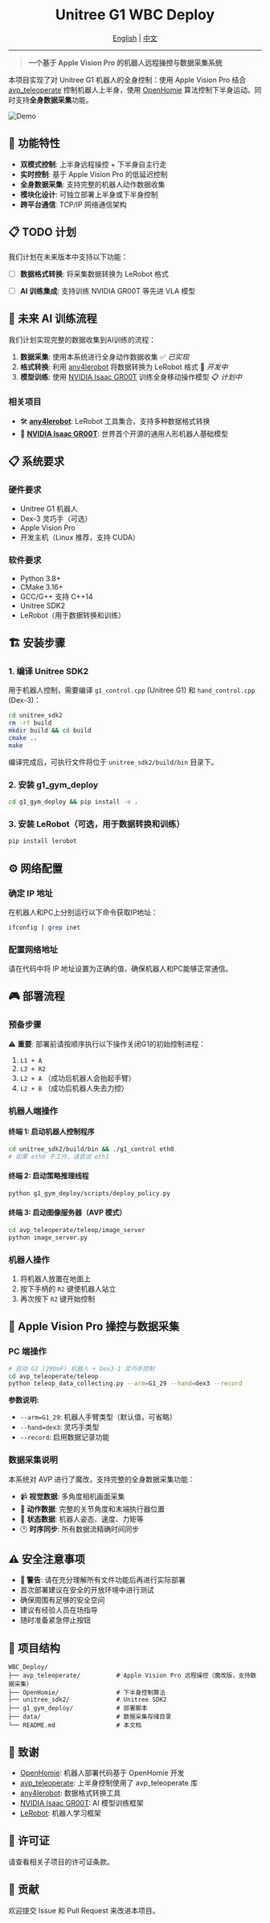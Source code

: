 <div align="center">
  <h1 align="center"> Unitree G1 WBC Deploy </h1>


[English](README.md) | [中文](README_CN.md) 


</div>

---

> **一个基于 Apple Vision Pro 的机器人远程操控与数据采集系统**

本项目实现了对 Unitree G1 机器人的全身控制：使用 Apple Vision Pro 结合 [avp_teleoperate](https://github.com/unitreerobotics/avp_teleoperate) 控制机器人上半身，使用 [OpenHomie](https://github.com/OpenRobotLab/OpenHomie) 算法控制下半身运动。同时支持**全身数据采集**功能。

![Demo](demos_all.gif)

## 🚀 功能特性

- **双模式控制**: 上半身远程操控 + 下半身自主行走
- **实时控制**: 基于 Apple Vision Pro 的低延迟控制
- **全身数据采集**: 支持完整的机器人动作数据收集
- **模块化设计**: 可独立部署上半身或下半身控制
- **跨平台通信**: TCP/IP 网络通信架构

## 📋 TODO 计划

我们计划在未来版本中支持以下功能：

- [ ] **数据格式转换**: 将采集数据转换为 LeRobot 格式
- [ ] **AI 训练集成**: 支持训练 NVIDIA GR00T 等先进 VLA 模型


## 🤖 未来 AI 训练流程

我们计划实现完整的数据收集到AI训练的流程：

1. **数据采集**: 使用本系统进行全身动作数据收集 ✅ *已实现*
2. **格式转换**: 利用 [any4lerobot](https://github.com/Tavish9/any4lerobot) 将数据转换为 LeRobot 格式 🚧 *开发中*
3. **模型训练**: 使用 [NVIDIA Isaac GR00T](https://github.com/NVIDIA/Isaac-GR00T) 训练全身移动操作模型 📋 *计划中*

### 相关项目

- 🛠️ **[any4lerobot](https://github.com/Tavish9/any4lerobot)**: LeRobot 工具集合，支持多种数据格式转换
- 🧠 **[NVIDIA Isaac GR00T](https://github.com/NVIDIA/Isaac-GR00T)**: 世界首个开源的通用人形机器人基础模型

## 📋 系统要求

### 硬件要求
- Unitree G1 机器人
- Dex-3 灵巧手（可选）
- Apple Vision Pro
- 开发主机（Linux 推荐，支持 CUDA）

### 软件要求
- Python 3.8+
- CMake 3.16+
- GCC/G++ 支持 C++14
- Unitree SDK2
- LeRobot（用于数据转换和训练）

## 🏗️ 安装步骤

### 1. 编译 Unitree SDK2

用于机器人控制，需要编译 `g1_control.cpp` (Unitree G1) 和 `hand_control.cpp` (Dex-3)：

```bash
cd unitree_sdk2
rm -rf build
mkdir build && cd build
cmake ..
make
```

编译完成后，可执行文件将位于 `unitree_sdk2/build/bin` 目录下。

### 2. 安装 g1_gym_deploy

```bash
cd g1_gym_deploy && pip install -e .
```

### 3. 安装 LeRobot（可选，用于数据转换和训练）

```bash
pip install lerobot
```

## ⚙️ 网络配置

### 确定 IP 地址

在机器人和PC上分别运行以下命令获取IP地址：

```bash
ifconfig | grep inet
```

### 配置网络地址

请在代码中将 IP 地址设置为正确的值，确保机器人和PC能够正常通信。

## 🎮 部署流程

### 预备步骤

⚠️ **重要**: 部署前请按顺序执行以下操作关闭G1的初始控制进程：

1. `L1 + A` 
2. `L2 + R2`
3. `L2 + A` （成功后机器人会抬起手臂）
4. `L2 + B` （成功后机器人失去力控）

### 机器人端操作

#### 终端 1: 启动机器人控制程序
```bash
cd unitree_sdk2/build/bin && ./g1_control eth0
# 如果 eth0 不工作，请尝试 eth1
```

#### 终端 2: 启动策略推理线程
```bash
python g1_gym_deploy/scripts/deploy_policy.py
```

#### 终端 3: 启动图像服务器（AVP 模式）
```bash
cd avp_teleoperate/teleop/image_server
python image_server.py
```

### 机器人操作

1. 将机器人放置在地面上
2. 按下手柄的 `R2` 键使机器人站立
3. 再次按下 `R2` 键开始控制

## 📱 Apple Vision Pro 操控与数据采集

### PC 端操作

```bash
# 启动 G1 (29DoF) 机器人 + Dex3-1 灵巧手控制
cd avp_teleoperate/teleop
python teleop_data_collecting.py --arm=G1_29 --hand=dex3 --record
```

**参数说明:**
- `--arm=G1_29`: 机器人手臂类型（默认值，可省略）
- `--hand=dex3`: 灵巧手类型
- `--record`: 启用数据记录功能

### 数据采集说明

本系统对 AVP 进行了魔改，支持完整的全身数据采集功能：

- 📹 **视觉数据**: 多角度相机画面采集
- 🎯 **动作数据**: 完整的关节角度和末端执行器位置
- 🤖 **状态数据**: 机器人姿态、速度、力矩等
- 🕐 **时序同步**: 所有数据流精确时间同步





## ⚠️ 安全注意事项

- **🔴 警告**: 请在充分理解所有文件功能后再进行实际部署
- 首次部署建议在安全的开放环境中进行测试
- 确保周围有足够的安全空间
- 建议有经验人员在场指导
- 随时准备紧急停止按钮

## 📁 项目结构

```
WBC_Deploy/
├── avp_teleoperate/          # Apple Vision Pro 远程操控（魔改版，支持数据采集）
├── OpenHomie/                # 下半身控制算法
├── unitree_sdk2/             # Unitree SDK2
├── g1_gym_deploy/            # 部署脚本
├── data/                     # 数据采集存储目录
└── README.md                 # 本文档
```



## 👏 致谢

- [OpenHomie](https://github.com/OpenRobotLab/OpenHomie/tree/main/HomieDeploy): 机器人部署代码基于 OpenHomie 开发
- [avp_teleoperate](https://github.com/unitreerobotics/avp_teleoperate): 上半身控制使用了 avp_teleoperate 库
- [any4lerobot](https://github.com/Tavish9/any4lerobot): 数据格式转换工具
- [NVIDIA Isaac GR00T](https://github.com/NVIDIA/Isaac-GR00T): AI 模型训练框架
- [LeRobot](https://github.com/huggingface/lerobot): 机器人学习框架

## 📜 许可证

请查看相关子项目的许可证条款。

## 🤝 贡献

欢迎提交 Issue 和 Pull Request 来改进本项目。



